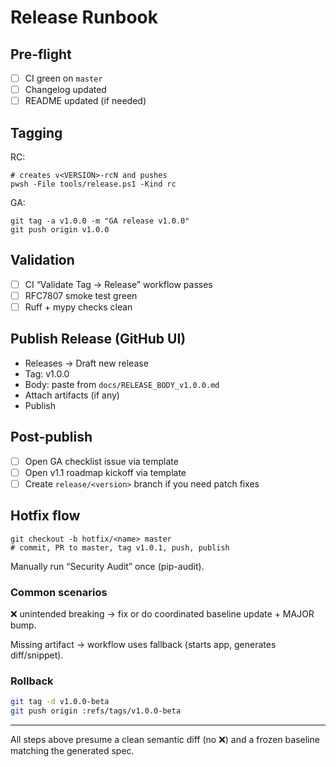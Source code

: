 # Release Runbook

## Pre-flight
- [ ] CI green on `master`
- [ ] Changelog updated
- [ ] README updated (if needed)

## Tagging

RC:

```pwsh
# creates v<VERSION>-rcN and pushes
pwsh -File tools/release.ps1 -Kind rc
```

GA:

```pwsh
git tag -a v1.0.0 -m "GA release v1.0.0"
git push origin v1.0.0
```

## Validation
- [ ] CI “Validate Tag → Release” workflow passes
- [ ] RFC7807 smoke test green
- [ ] Ruff + mypy checks clean

## Publish Release (GitHub UI)
- Releases → Draft new release
- Tag: v1.0.0
- Body: paste from `docs/RELEASE_BODY_v1.0.0.md`
- Attach artifacts (if any)
- Publish

## Post-publish
- [ ] Open GA checklist issue via template
- [ ] Open v1.1 roadmap kickoff via template
- [ ] Create `release/<version>` branch if you need patch fixes

## Hotfix flow
```pwsh
git checkout -b hotfix/<name> master
# commit, PR to master, tag v1.0.1, push, publish
```
Manually run “Security Audit” once (pip-audit).

### Common scenarios

❌ unintended breaking → fix or do coordinated baseline update + MAJOR bump.

Missing artifact → workflow uses fallback (starts app, generates diff/snippet).

### Rollback
```bash
git tag -d v1.0.0-beta
git push origin :refs/tags/v1.0.0-beta
```

---

All steps above presume a clean semantic diff (no ❌) and a frozen baseline matching the generated spec.